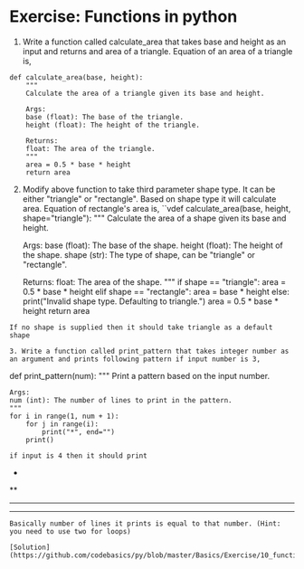 # Exercise: Functions in python
1. Write a function called calculate_area that takes base and height as an input and returns and area of a triangle. Equation of an area of a triangle is,
```
def calculate_area(base, height):
    """
    Calculate the area of a triangle given its base and height.

    Args:
    base (float): The base of the triangle.
    height (float): The height of the triangle.

    Returns:
    float: The area of the triangle.
    """
    area = 0.5 * base * height
    return area

```

2. Modify above function to take third parameter shape type. It can be either "triangle" or "rectangle". Based on shape type it will calculate area. Equation of rectangle's area is,
``vdef calculate_area(base, height, shape="triangle"):
    """
    Calculate the area of a shape given its base and height.

    Args:
    base (float): The base of the shape.
    height (float): The height of the shape.
    shape (str): The type of shape, can be "triangle" or "rectangle".

    Returns:
    float: The area of the shape.
    """
    if shape == "triangle":
        area = 0.5 * base * height
    elif shape == "rectangle":
        area = base * height
    else:
        print("Invalid shape type. Defaulting to triangle.")
        area = 0.5 * base * height
    return area

```
If no shape is supplied then it should take triangle as a default shape

3. Write a function called print_pattern that takes integer number as an argument and prints following pattern if input number is 3,
```
def print_pattern(num):
    """
    Print a pattern based on the input number.

    Args:
    num (int): The number of lines to print in the pattern.
    """
    for i in range(1, num + 1):
        for j in range(i):
            print("*", end="")
        print()

```
if input is 4 then it should print
```
*
**
***
****
```
Basically number of lines it prints is equal to that number. (Hint: you need to use two for loops)

[Solution](https://github.com/codebasics/py/blob/master/Basics/Exercise/10_functions/10_functions_exercise.py)
